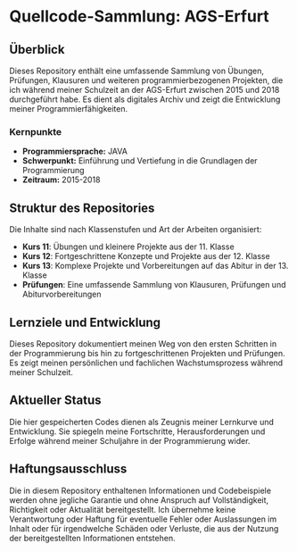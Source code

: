 # Quellcode-Sammlung: AGS-Erfurt

## Überblick

Dieses Repository enthält eine umfassende Sammlung von Übungen, Prüfungen, Klausuren und weiteren programmierbezogenen Projekten, die ich während meiner Schulzeit an der AGS-Erfurt zwischen 2015 und 2018 durchgeführt habe. Es dient als digitales Archiv und zeigt die Entwicklung meiner Programmierfähigkeiten.

### Kernpunkte

- **Programmiersprache:** JAVA
- **Schwerpunkt:** Einführung und Vertiefung in die Grundlagen der Programmierung
- **Zeitraum:** 2015-2018

## Struktur des Repositories

Die Inhalte sind nach Klassenstufen und Art der Arbeiten organisiert:

- **Kurs 11**: Übungen und kleinere Projekte aus der 11. Klasse
- **Kurs 12**: Fortgeschrittene Konzepte und Projekte aus der 12. Klasse
- **Kurs 13**: Komplexe Projekte und Vorbereitungen auf das Abitur in der 13. Klasse
- **Prüfungen**: Eine umfassende Sammlung von Klausuren, Prüfungen und Abiturvorbereitungen

## Lernziele und Entwicklung

Dieses Repository dokumentiert meinen Weg von den ersten Schritten in der Programmierung bis hin zu fortgeschrittenen Projekten und Prüfungen. Es zeigt meinen persönlichen und fachlichen Wachstumsprozess während meiner Schulzeit.

## Aktueller Status

Die hier gespeicherten Codes dienen als Zeugnis meiner Lernkurve und Entwicklung. Sie spiegeln meine Fortschritte, Herausforderungen und Erfolge während meiner Schuljahre in der Programmierung wider.

## Haftungsausschluss

Die in diesem Repository enthaltenen Informationen und Codebeispiele werden ohne jegliche Garantie und ohne Anspruch auf Vollständigkeit, Richtigkeit oder Aktualität bereitgestellt. Ich übernehme keine Verantwortung oder Haftung für eventuelle Fehler oder Auslassungen im Inhalt oder für irgendwelche Schäden oder Verluste, die aus der Nutzung der bereitgestellten Informationen entstehen.
